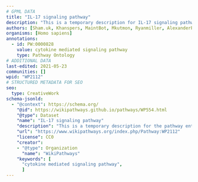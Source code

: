 ```yaml
---
# GPML DATA
title: "IL-17 signaling pathway"
description: "This is a temporary description for IL-17 signaling pathway"
authors: [Sham.uk, Khanspers, MaintBot, Mkutmon, Ryanmiller, AlexanderPico, Andra, Eweitz]
organisms: [Homo sapiens]
annotations:
  - id: PW:0000828
    value: cytokine mediated signaling pathway
    type: Pathway Ontology
# ADDITIONAL DATA
last-edited: 2021-05-23
communities: []
wpid: "WP2112"
# STRUCTURED METADATA FOR SEO
seo:
  type: CreativeWork
schema-jsonld:
  - "@context": https://schema.org/
    "@id": https://wikipathways.github.io/pathways/WP554.html
    "@type": Dataset
    "name": "IL-17 signaling pathway"
    "description": "This is a temporary description for the pathway entitled: IL-17 signaling pathway"
    "url": "https://www.wikipathways.org/index.php/Pathway:WP2112"
    "license": CC0
    "creator":
    - "@type": Organization
      "name": "WikiPathways"
    "keywords": [
      "cytokine mediated signaling pathway",
      ]
---
```

